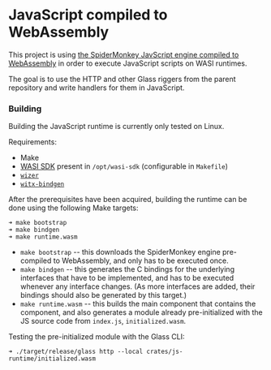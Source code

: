 # JavaScript compiled to WebAssembly

This project is using
[the SpiderMonkey JavScript engine compiled to WebAssembly](https://github.com/tschneidereit/spidermonkey-wasi-embedding)
in order to execute JavaScript scripts on WASI runtimes.

The goal is to use the HTTP and other Glass riggers from the parent repository
and write handlers for them in JavaScript.

### Building

Building the JavaScript runtime is currently only tested on Linux.

Requirements:

- Make
- [WASI SDK](https://github.com/WebAssembly/wasi-sdk) present in `/opt/wasi-sdk`
  (configurable in `Makefile`)
- [`wizer`](https://github.com/bytecodealliance/wizer)
- [`witx-bindgen`](https://github.com/bytecodealliance/witx-bindgen/)

After the prerequisites have been acquired, building the runtime can be done
using the following Make targets:

```shell
➜ make bootstrap
➜ make bindgen
➜ make runtime.wasm
```

- `make bootstrap` -- this downloads the SpiderMonkey engine pre-compiled to
  WebAssembly, and only has to be executed once.
- `make bindgen` -- this generates the C bindings for the underlying interfaces
  that have to be implemented, and has to be executed whenever any interface
  changes. (As more interfaces are added, their bindings should also be
  generated by this target.)
- `make runtime.wasm` -- this builds the main component that contains the
  component, and also generates a module already pre-initialized with the JS
  source code from `index.js`, `initialized.wasm`.

Testing the pre-initialized module with the Glass CLI:

```
➜ ./target/release/glass http --local crates/js-runtime/initialized.wasm
```
